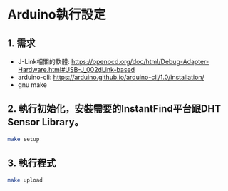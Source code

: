 # Arduino執行設定

## 1. 需求
- J-Link相關的軟體: https://openocd.org/doc/html/Debug-Adapter-Hardware.html#USB-J_002dLink-based
- arduino-cli: https://arduino.github.io/arduino-cli/1.0/installation/
- gnu make
 
## 2. 執行初始化，安裝需要的InstantFind平台跟DHT Sensor Library。
```bash
make setup
```

## 3. 執行程式
```bash
make upload
```
